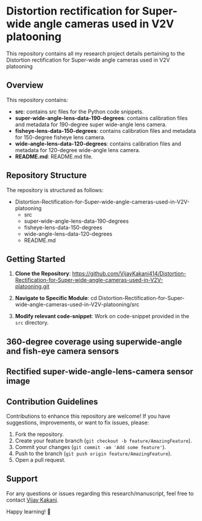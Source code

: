 # Distortion rectification for Super-wide angle cameras used in V2V platooning

This repository contains all my research project details pertaining to the Distortion rectification for Super-wide angle cameras used in V2V platooning



## Overview

This repository contains:

- **src**: contains src files for the Python code snippets.
- **super-wide-angle-lens-data-190-degrees**: contains calibration files and metadata for 190-degree super wide-angle lens camera.
- **fisheye-lens-data-150-degrees**: contains calibration files and metadata for 150-degree fisheye lens camera.
- **wide-angle-lens-data-120-degrees**: contains calibration files and metadata for 120-degree wide-angle lens camera.
- **README.md**: README.md file.

## Repository Structure

The repository is structured as follows:
- Distortion-Rectification-for-Super-wide-angle-cameras-used-in-V2V-platooning 
  - src
  - super-wide-angle-lens-data-190-degrees
  - fisheye-lens-data-150-degrees
  - wide-angle-lens-data-120-degrees
  - README.md

## Getting Started

1. **Clone the Repository**: 
https://github.com/VijayKakani414/Distortion-Rectification-for-Super-wide-angle-cameras-used-in-V2V-platooning.git

2. **Navigate to Specific Module**: 
cd Distortion-Rectification-for-Super-wide-angle-cameras-used-in-V2V-platooning/src

3. **Modify relevant code-snippet**: Work on code-snippet provided in the `src` directory.

## 360-degree coverage using superwide-angle and fish-eye camera sensors



## Rectified super-wide-angle-lens-camera sensor image



## Contribution Guidelines

Contributions to enhance this repository are welcome! If you have suggestions, improvements, or want to fix issues, please:

1. Fork the repository.
2. Create your feature branch (`git checkout -b feature/AmazingFeature`).
3. Commit your changes (`git commit -am 'Add some feature'`).
4. Push to the branch (`git push origin feature/AmazingFeature`).
5. Open a pull request.

## Support

For any questions or issues regarding this research/manuscript, feel free to contact [Vijay Kakani](mailto:vijaykakanivja@gmail.com).

Happy learning! 🚀